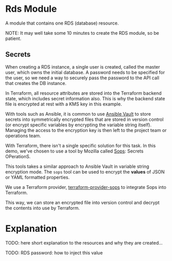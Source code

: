 # Rds Module

A module that contains one RDS (database) resource.

NOTE: It may well take some 10 minutes to create the RDS module, so be patient.

## Secrets

When creating a RDS instance, a single user is created, called the master user, which owns the initial database. A password needs to be specified for the user, so we need a way to securely pass the password to the API call that creates the DB instance.

In Terraform, all resource attributes are stored into the Terraform backend state, which includes secret information also. This is why the backend state file is encrypted at rest with a KMS key in this example.

With tools such as Ansible, it is common to use [Ansible Vault](https://docs.ansible.com/ansible/latest/user_guide/vault.html) to store secrets into symmetrically encrypted files that are stored in version control (or encrypt specific variables by encrypting the variable string itself). Managing the access to the encryption key is then left to the project team or operations team.

With Terraform, there isn't a single specific solution for this task. In this demo, we've chosen to use a tool by Mozilla called [Sops](https://github.com/mozilla/sops): Secrets OPerationS.

This tools takes a similar approach to Ansible Vault in variable string encryption mode. The `sops` tool can be used to encrypt the **values** of JSON or YAML formatted properties.

We use a Terraform provider, [terraform-provider-sops](https://github.com/carlpett/terraform-provider-sops) to integrate Sops into Terraform.

This way, we can store an encrypted file into version control and decrypt the contents into use by Terraform.

# Explanation

TODO: here short explanation to the resources and why they are created...

TODO: RDS password: how to inject this value
